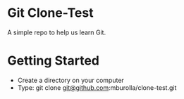 # Git Clone-Test
A simple repo to help us learn Git.

# Getting Started
- Create a directory on your computer
- Type: git clone git@github.com:mburolla/clone-test.git
